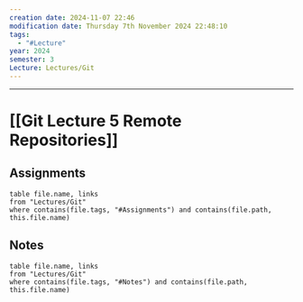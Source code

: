 ```yaml
---
creation date: 2024-11-07 22:46
modification date: Thursday 7th November 2024 22:48:10
tags:
  - "#Lecture"
year: 2024
semester: 3
Lecture: Lectures/Git
---
```

---
# [[Git Lecture 5 Remote Repositories]]


## Assignments

 ```dataview
table file.name, links
from "Lectures/Git"
where contains(file.tags, "#Assignments") and contains(file.path, this.file.name)
```



## Notes


 ```dataview
table file.name, links
from "Lectures/Git"
where contains(file.tags, "#Notes") and contains(file.path, this.file.name)
```



